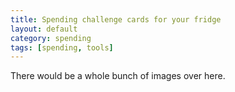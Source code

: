 ```yaml
---
title: Spending challenge cards for your fridge
layout: default
category: spending
tags: [spending, tools]
---
```

There would be a whole bunch of images over here.
